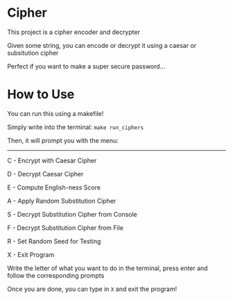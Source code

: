 # Cipher
This project is a cipher encoder and decrypter

Given some string, you can encode or decrypt it using a caesar or subsitution cipher

Perfect if you want to make a super secure password...

# How to Use
You can run this using a makefile!

Simply write into the terminal: `make run_ciphers`

Then, it will prompt you with the menu:

------------

C - Encrypt with Caesar Cipher

D - Decrypt Caesar Cipher

E - Compute English-ness Score

A - Apply Random Substitution Cipher

S - Decrypt Substitution Cipher from Console

F - Decrypt Substitution Cipher from File

R - Set Random Seed for Testing

X - Exit Program

Write the letter of what you want to do in the terminal, press enter and follow the corresponding prompts

Once you are done, you can type in `X` and exit the program!

